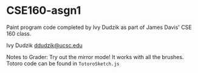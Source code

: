 # CSE160-asgn1
Paint program code completed by Ivy Dudzik as part of James Davis' CSE 160 class.

Ivy Dudzik
ddudzik@ucsc.edu

Notes to Grader:
Try out the mirror mode! It works with all the brushes. Totoro code can be found in `TotoroSketch.js`
 
